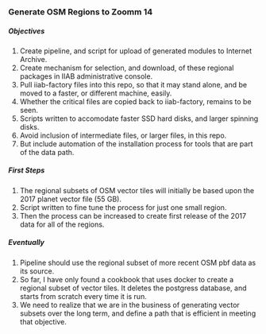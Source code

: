 ### Generate OSM Regions to Zoomm 14 ###
##### Objectives #####
1. Create pipeline, and script for upload of generated modules to Internet Archive.
2. Create mechanism for selection, and download, of these regional packages in IIAB administrative console.
3. Pull iiab-factory files into this repo, so that it may stand alone, and be moved to a faster, or different machine, easily.
4. Whether the critical files are copied back to iiab-factory, remains to be seen.
5. Scripts written to accomodate faster SSD hard disks, and larger spinning disks.
6. Avoid inclusion of intermediate files, or larger files, in this repo.
7. But include automation of the installation process for tools that are part of the data path.
##### First Steps #####
1. The regional subsets of OSM vector tiles will initially be based upon the 2017 planet vector file (55 GB).
2. Script written to fine tune the process for just one small region.
3. Then the process can be increased to create first release of the 2017 data for all of the regions.
##### Eventually #####
1. Pipeline should use the regional subset of more recent OSM pbf data as its source.
2. So far, I have only found a cookbook that uses docker to create a regional subset of vector tiles. It deletes the postgress database, and starts from scratch every time it is run. 
3. We need to realize that we are in the business of generating vector subsets over the long term, and define a path that is efficient in meeting that objective.
